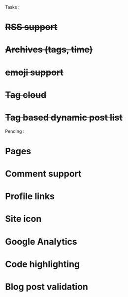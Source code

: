 Tasks : 
# ~~RSS support~~
# ~~Archives (tags, time)~~
# ~~emoji support~~
# ~~Tag cloud~~
# ~~Tag based dynamic post list~~

Pending : 
# Pages
# Comment support
# Profile links
# Site icon
# Google Analytics
# Code highlighting
# Blog post validation